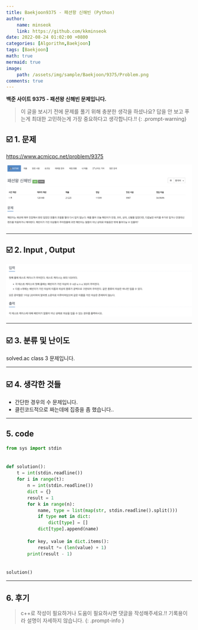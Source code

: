 ```yaml
---
title: Baekjoon9375 - 패션왕 신해빈 (Python)
author: 
    name: minseok
    link: https://github.com/kkminseok
date: 2022-08-24 01:02:00 +0800
categories: [Algorithm,Baekjoon]
tags: [Baekjoon]
math: true
mermaid: true
image: 
    path: /assets/img/sample/Baekjoon/9375/Problem.png
comments: true
---
```


**백준 사이트 9375 - 패션왕 신해빈 문제입니다.**

> 이 글을 보시기 전에 문제를 풀기 위해 충분한 생각을 하셨나요? 답을 안 보고 푸는게 최대한 고민하는게 가장 중요하다고 생각합니다.!!
{: .prompt-warning}

## ☑️ 1. 문제
<https://www.acmicpc.net/problem/9375>


![](/assets/img/sample/Baekjoon/9375/Problem.png)

-----  

## ☑️ 2. Input , Output
![](/assets/img/sample/Baekjoon/9375/input.png)


-----  

## ☑️ 3. 분류 및 난이도

solved.ac class 3 문제입니다.

-----  

## ☑️ 4. 생각한 것들

- 간단한 경우의 수 문제입니다.
- 클린코드적으로 짜는데에 집중을 좀 했습니다..


-----  

## 5. code

```python
from sys import stdin


def solution():
    t = int(stdin.readline())
    for i in range(t):
        n = int(stdin.readline())
        dict = {}
        result = 1
        for k in range(n):
            name, type = list(map(str, stdin.readline().split()))
            if type not in dict:
                dict[type] = []
            dict[type].append(name)

        for key, value in dict.items():
            result *= (len(value) + 1)
        print(result - 1)


solution()


```

-----

## 6. 후기


> c++로 작성이 필요하거나 도움이 필요하시면 댓글을 작성해주세요.!! 기록용이라 설명이 자세하지 않습니다.
{: .prompt-info }